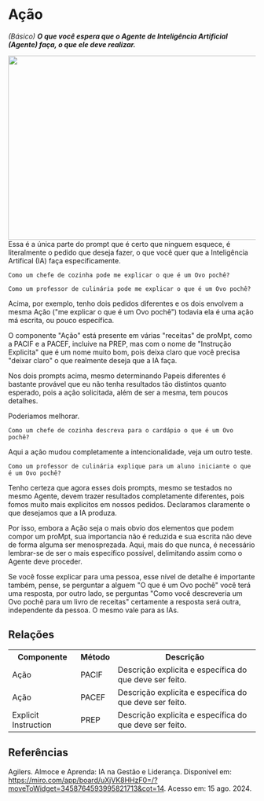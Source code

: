 # Ação
*(Básico)*
***O que você espera que o Agente de Inteligência Artificial (Agente) faça, o que ele deve realizar.***

<img src="https://github.com/user-attachments/assets/c133c922-1f2a-4459-9315-489e97d0cb6e" align="left" width="637" height="375">

Essa é a única parte do prompt que é certo que ninguem esquece, é literalmente o pedido que deseja fazer, o que você quer que a Inteligência Artifical (IA) faça especificamente.
```
Como um chefe de cozinha pode me explicar o que é um Ovo pochê?
```
```
Como um professor de culinária pode me explicar o que é um Ovo pochê?
```
Acima, por exemplo, tenho dois pedidos diferentes e os dois envolvem a mesma Ação ("me explicar o que é um Ovo pochê") todavia ela é uma ação má escrita, ou pouco específica.

O componente "Ação" está presente em várias "receitas" de proMpt, como a PACIF e a PACEF, incluive na PREP, mas com o nome de "Instrução Explicita" que é um nome muito bom, pois deixa claro que você precisa "deixar claro" o que realmente deseja que a IA faça.

Nos dois prompts acima, mesmo determinando Papeis diferentes é bastante provável que eu não tenha resultados tão distintos quanto esperado, pois a ação solicitada, além de ser a mesma, tem poucos detalhes.

Poderiamos melhorar.
```
Como um chefe de cozinha descreva para o cardápio o que é um Ovo pochê?
```

Aqui a ação mudou completamente a intencionalidade, veja um outro teste.
```
Como um professor de culinária explique para um aluno iniciante o que é um Ovo pochê?
```

Tenho certeza que agora esses dois prompts, mesmo se testados no mesmo Agente, devem trazer resultados completamente diferentes, pois fomos muito mais explicitos em nossos pedidos. Declaramos claramente o que desejamos que a IA produza.

Por isso, embora a Ação seja o mais obvio dos elementos que podem compor um proMpt, sua importancia não é reduzida e sua escrita não deve de forma alguma ser menosprezada. Aqui, mais do que nunca, é necessário lembrar-se de ser o mais específico possível, delimitando assim como o Agente deve proceder.

Se você fosse explicar para uma pessoa, esse nível de detalhe é importante também, pense, se perguntar a alguem "O que é um Ovo pochê" você terá uma resposta, por outro lado, se perguntas "Como você descreveria um Ovo pochê para um livro de receitas" certamente a resposta será outra, independente da pessoa. O mesmo vale para as IAs.

## Relações
<table>
<tr>
  <th>Componente</th>	<th>Método</th>	<th>Descrição</th>
</tr>
<tr>
  <td>Ação</td><td>PACIF</td><td>	Descrição explicita e específica do que deve ser feito.</td>
</tr>
  <tr>
  <td>Ação</td><td>PACEF</td><td>	Descrição explicita e específica do que deve ser feito.</td>
</tr>
<tr>
  <td>Explicit Instruction</td><td>PREP</td><td> Descrição explicita e específica do que deve ser feito.</td>
</tr>
</table>

## Referências
Agilers. Almoce e Aprenda: IA na Gestão e Liderança. Disponível em: https://miro.com/app/board/uXjVK8HHzF0=/?moveToWidget=3458764593995821713&cot=14. Acesso em: 15 ago. 2024.
